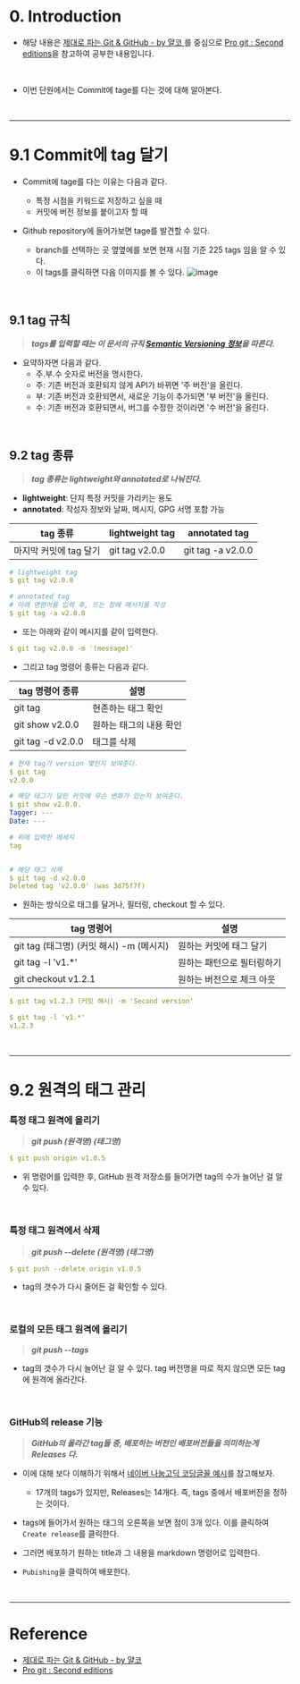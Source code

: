 # 0. Introduction

- 해당 내용은 [제대로 파는 Git & GitHub - by 얄코 ](https://www.inflearn.com/course/%EC%A0%9C%EB%8C%80%EB%A1%9C-%ED%8C%8C%EB%8A%94-%EA%B9%83/dashboard)를 중심으로 [Pro git : Second editions](https://book.naver.com/bookdb/book_detail.nhn?bid=7187291)을 참고하여 공부한 내용입니다.

<br>

- 이번 단원에서는 Commit에 tage를 다는 것에 대해 알아본다.

<br>

---

# 9.1 Commit에 tag 달기

- Commit에 tage를 다는 이유는 다음과 같다.

  - 특정 시점을 키워드로 저장하고 싶을 때
  - 커밋에 버전 정보를 붙이고자 할 때

- Github repository에 들어가보면 tage를 발견할 수 있다.

  - branch를 선택하는 곳 옆옆에를 보면 현재 시점 기준 225 tags 임을 알 수 있다.
  - 이 tags를 클릭하면 다음 이미지를 볼 수 있다.
    ![image](https://user-images.githubusercontent.com/78094972/176830351-7c1ff36c-5f24-4698-952b-ec2f125b5739.PNG)

<br>

## 9.1 tag 규칙

> **_tags를 입력할 때는 이 문서의 규칙 [Semantic Versioning 정보](https://semver.org/lang/ko/)을 따른다._**

- 요약하자면 다음과 같다.
  - 주.부.수 숫자로 버전을 명시한다.
  - 주: 기존 버전과 호환되지 않게 API가 바뀌면 '주 버전'을 올린다.
  - 부: 기존 버전과 호환되면서, 새로운 기능이 추가되면 '부 버전'을 올린다.
  - 수: 기존 버전과 호환되면서, 버그를 수정한 것이라면 '수 버전'을 올린다.

<br>

## 9.2 tag 종류

> **_tag 종류는 lightweight와 annotated로 나눠진다._**

- **lightweight**: 단지 특정 커밋을 가리키는 용도
- **annotated**: 작성자 정보와 날짜, 메시지, GPG 서명 포함 가능

| tag 종류               | lightweight tag | annotated tag     |
| ---------------------- | --------------- | ----------------- |
| 마지막 커밋에 tag 달기 | git tag v2.0.0  | git tag -a v2.0.0 |

```yml
# lightweight tag
$ git tag v2.0.0

# annotated tag
# 아래 명령어를 입력 후, 뜨는 창에 메시지를 작성
$ git tag -a v2.0.0
```

- 또는 아래와 같이 메시지를 같이 입력한다.

```yml
$ git tag v2.0.0 -m '(message)'
```

- 그리고 tag 명령어 종류는 다음과 같다.

| tag 명령어 종류   | 설명                    |
| ----------------- | ----------------------- |
| git tag           | 현존하는 태그 확인      |
| git show v2.0.0   | 원하는 태그의 내용 확인 |
| git tag -d v2.0.0 | 태그를 삭제             |

```yml
# 현재 tag가 version 몇인지 보여준다.
$ git tag
v2.0.0

# 해당 태그가 달린 커밋에 무슨 변화가 있는지 보여준다.
$ git show v2.0.0.
Tagger: ---
Date: ---

# 위에 입력한 메세지
tag


# 해당 태그 삭제
$ git tag -d v2.0.0
Deleted tag 'v2.0.0' (was 3d75f7f)
```

- 원하는 방식으로 태그를 달거나, 필터링, checkout 할 수 있다.

| tag 명령어                               | 설명                       |
| ---------------------------------------- | -------------------------- |
| git tag (태그명) (커밋 해시) -m (메시지) | 원하는 커밋에 태그 달기    |
| git tag -l 'v1.\*'                       | 원하는 패턴으로 필터링하기 |
| git checkout v1.2.1                      | 원하는 버전으로 체크 아웃  |

```yml
$ git tag v1.2.3 (커밋 해시) -m 'Second version'

$ git tag -l 'v1.*'
v1.2.3
```

<br>

---

# 9.2 원격의 태그 관리

### 특정 태그 원격에 올리기

> **_git push (원격명) (태그명)_**

```yml
$ git push origin v1.0.5
```

- 위 명령어를 입력한 후, GitHub 원격 저장소를 들어가면 tag의 수가 늘어난 걸 알 수 있다.

<br>

### 특정 태그 원격에서 삭제

> **_git push --delete (원격명) (태그명)_**

```yml
$ git push --delete origin v1.0.5
```

- tag의 갯수가 다시 줄어든 걸 확인할 수 있다.

<br>

### 로컬의 모든 태그 원격에 올리기

> **_git push --tags_**

- tag의 갯수가 다시 늘어난 걸 알 수 있다. tag 버전명을 따로 적지 않으면 모든 tag에 원격에 올라간다.

<br>

### GitHub의 release 기능

> **_GitHub의 올라간 tag들 중, 배포하는 버전인 배포버전들을 의미하는게 Releases 다._**

- 이에 대해 보다 이해하기 위해서 [네이버 나눔고딕 코딩글꼴 예시](https://github.com/naver/nanumfont)를 참고해보자.

  - 17개의 tags가 있지만, Releases는 14개다. 즉, tags 중에서 배포버전을 정하는 것이다.

- tags에 들어가서 원하는 태그의 오른쪽을 보면 점이 3개 있다. 이를 클릭하여 `Create release`를 클릭한다.

- 그러면 배포하기 원하는 title과 그 내용을 markdown 명령어로 입력한다.

- `Pubishing`을 클릭하여 배포한다.

<br>

---

# Reference

- [제대로 파는 Git & GitHub - by 얄코](https://www.inflearn.com/course/%EC%A0%9C%EB%8C%80%EB%A1%9C-%ED%8C%8C%EB%8A%94-%EA%B9%83/dashboard)
- [Pro git : Second editions](https://book.naver.com/bookdb/book_detail.nhn?bid=7187291)
